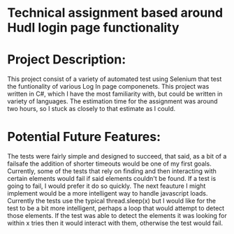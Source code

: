 # Technical assignment based around Hudl login page functionality

# Project Description:
This project consist of a variety of automated test using Selenium that test the funtionality of various Log In page componenets.  This project was written in C#, which I have the most familiarity with, but could be written in variety of languages.  The estimation time for the assignment was around two hours, so I stuck as closely to that estimate as I could.
# Potential Future Features:
The tests were fairly simple and designed to succeed, that said, as a bit of a failsafe the addition of shorter timeouts would be one of my first goals.  Currently, some of the tests that rely on finding and then interacting with certain elements would fail if said elements couldn't be found.  If a test is going to fail, I would prefer it do so quickly.  The next feauture I might implement would be a more intelligent way to handle javascript loads.  Currently the tests use the typical thread.sleep(x) but I would like for the test to be a bit more intelligent, perhaps a loop that would attempt to detect those elements.  If the test was able to detect the elements it was looking for within x tries then it would interact with them, otherwise the test would fail.
